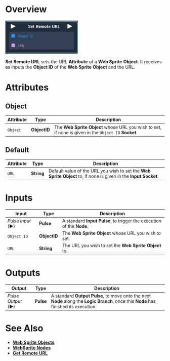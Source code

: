 # Overview

![The Set Remote Url Node.](../../../.gitbook/assets/node-setremoteurl.png)

**Set Remote URL** sets the URL **Attribute** of a **Web Sprite** **Object**. It receives as inputs the **Object ID** of the **Web Sprite** **Object** and the URL.


# Attributes

## Object

|Attribute|Type|Description|
|---|---|---|
| `Object` | **ObjectID** | The **Web Sprite Object** whose URL you wish to set, if none is given in the `Object ID` **Socket**. |

## Default

|Attribute|Type|Description|
|---|---|---|
| `URL` | **String** | Default value of the URL you wish to set the **Web Sprite** **Object** to, if none is given in the **Input Socket**. |

# Inputs

|Input|Type|Description|
|---|---|---|
|*Pulse Input* (►)|**Pulse**|A standard **Input Pulse**, to trigger the execution of the **Node**.|
| `Object ID` | **ObjectID** | The **Web Sprite** **Object** whose URL you wish to set. |
| `URL` | **String** | The URL you wish to set the **Web Sprite** **Object** to. |

# Outputs

|Output|Type|Description|
|---|---|---|
|*Pulse Output* (►)|**Pulse**|A standard **Output Pulse**, to move onto the next **Node** along the **Logic Branch**, once this **Node** has finished its execution.|

# See Also

* [**Web Sprite Objects**](../../../getting-started/scene-objects/web-sprite.md)
* [**WebSprite Nodes**](README.md)
* [**Get Remote URL**](get-remote-url.md)




